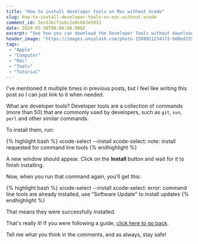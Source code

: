 ```yaml
---
title: "How to install developer tools on Mac without Xcode"
slug: how-to-install-developer-tools-on-mac-without-xcode
comment_id: 5ec63bcf1e6c2e0c683e5913
date: 2020-05-30T08:00:00.000Z
excerpt: "See how you can download the Developer Tools without downloading 2+ GB of Xcode."
header_image: "https://images.unsplash.com/photo-1508921234172-b68ed335b3e6?ixlib=rb-1.2.1&q=80&fm=jpg&crop=entropy&cs=tinysrgb&w=2000&fit=max&ixid=eyJhcHBfaWQiOjExNzczfQ"
tags: 
 - "Apple"
 - "Computer"
 - "Mac"
 - "Tools"
 - "Tutorial"
---
```


I've mentioned it multiple times in previous posts, but I feel like writing this post so I can just link to it when needed.

What are developer tools? Developer tools are a collection of commands (more than 50) that are commonly used by developers, such as `git`, `svn`, `perl` and other similar commands.

To install them, run:

{% highlight bash %}
xcode-select --install
xcode-select: note: install requested for command line tools
{% endhighlight %}

A new window should appear. Click on the **Install** button and wait for it to finish installing.

Now, when you run that command again, you'll get this:

{% highlight bash %}
xcode-select --install
xcode-select: error: command line tools are already installed, use "Software Update" to install updates
{% endhighlight %}

That means they were successfully installed.

That's really it! If you were following a guide, [click here to go back](javascript:window.go(-1)).

Tell me what you think in the comments, and as always, stay safe!